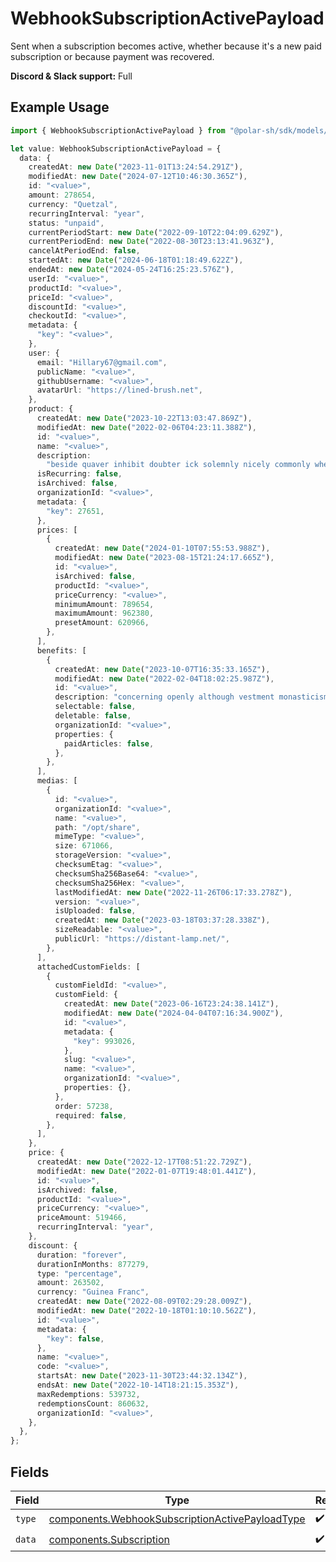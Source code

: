 # WebhookSubscriptionActivePayload

Sent when a subscription becomes active,
whether because it's a new paid subscription or because payment was recovered.

**Discord & Slack support:** Full

## Example Usage

```typescript
import { WebhookSubscriptionActivePayload } from "@polar-sh/sdk/models/components";

let value: WebhookSubscriptionActivePayload = {
  data: {
    createdAt: new Date("2023-11-01T13:24:54.291Z"),
    modifiedAt: new Date("2024-07-12T10:46:30.365Z"),
    id: "<value>",
    amount: 278654,
    currency: "Quetzal",
    recurringInterval: "year",
    status: "unpaid",
    currentPeriodStart: new Date("2022-09-10T22:04:09.629Z"),
    currentPeriodEnd: new Date("2022-08-30T23:13:41.963Z"),
    cancelAtPeriodEnd: false,
    startedAt: new Date("2024-06-18T01:18:49.622Z"),
    endedAt: new Date("2024-05-24T16:25:23.576Z"),
    userId: "<value>",
    productId: "<value>",
    priceId: "<value>",
    discountId: "<value>",
    checkoutId: "<value>",
    metadata: {
      "key": "<value>",
    },
    user: {
      email: "Hillary67@gmail.com",
      publicName: "<value>",
      githubUsername: "<value>",
      avatarUrl: "https://lined-brush.net",
    },
    product: {
      createdAt: new Date("2023-10-22T13:03:47.869Z"),
      modifiedAt: new Date("2022-02-06T04:23:11.388Z"),
      id: "<value>",
      name: "<value>",
      description:
        "beside quaver inhibit doubter ick solemnly nicely commonly wherever",
      isRecurring: false,
      isArchived: false,
      organizationId: "<value>",
      metadata: {
        "key": 27651,
      },
      prices: [
        {
          createdAt: new Date("2024-01-10T07:55:53.988Z"),
          modifiedAt: new Date("2023-08-15T21:24:17.665Z"),
          id: "<value>",
          isArchived: false,
          productId: "<value>",
          priceCurrency: "<value>",
          minimumAmount: 789654,
          maximumAmount: 962380,
          presetAmount: 620966,
        },
      ],
      benefits: [
        {
          createdAt: new Date("2023-10-07T16:35:33.165Z"),
          modifiedAt: new Date("2022-02-04T18:02:25.987Z"),
          id: "<value>",
          description: "concerning openly although vestment monasticism",
          selectable: false,
          deletable: false,
          organizationId: "<value>",
          properties: {
            paidArticles: false,
          },
        },
      ],
      medias: [
        {
          id: "<value>",
          organizationId: "<value>",
          name: "<value>",
          path: "/opt/share",
          mimeType: "<value>",
          size: 671066,
          storageVersion: "<value>",
          checksumEtag: "<value>",
          checksumSha256Base64: "<value>",
          checksumSha256Hex: "<value>",
          lastModifiedAt: new Date("2022-11-26T06:17:33.278Z"),
          version: "<value>",
          isUploaded: false,
          createdAt: new Date("2023-03-18T03:37:28.338Z"),
          sizeReadable: "<value>",
          publicUrl: "https://distant-lamp.net/",
        },
      ],
      attachedCustomFields: [
        {
          customFieldId: "<value>",
          customField: {
            createdAt: new Date("2023-06-16T23:24:38.141Z"),
            modifiedAt: new Date("2024-04-04T07:16:34.900Z"),
            id: "<value>",
            metadata: {
              "key": 993026,
            },
            slug: "<value>",
            name: "<value>",
            organizationId: "<value>",
            properties: {},
          },
          order: 57238,
          required: false,
        },
      ],
    },
    price: {
      createdAt: new Date("2022-12-17T08:51:22.729Z"),
      modifiedAt: new Date("2022-01-07T19:48:01.441Z"),
      id: "<value>",
      isArchived: false,
      productId: "<value>",
      priceCurrency: "<value>",
      priceAmount: 519466,
      recurringInterval: "year",
    },
    discount: {
      duration: "forever",
      durationInMonths: 877279,
      type: "percentage",
      amount: 263502,
      currency: "Guinea Franc",
      createdAt: new Date("2022-08-09T02:29:28.009Z"),
      modifiedAt: new Date("2022-10-18T01:10:10.562Z"),
      id: "<value>",
      metadata: {
        "key": false,
      },
      name: "<value>",
      code: "<value>",
      startsAt: new Date("2023-11-30T23:44:32.134Z"),
      endsAt: new Date("2022-10-14T18:21:15.353Z"),
      maxRedemptions: 539732,
      redemptionsCount: 860632,
      organizationId: "<value>",
    },
  },
};
```

## Fields

| Field                                                                                                              | Type                                                                                                               | Required                                                                                                           | Description                                                                                                        |
| ------------------------------------------------------------------------------------------------------------------ | ------------------------------------------------------------------------------------------------------------------ | ------------------------------------------------------------------------------------------------------------------ | ------------------------------------------------------------------------------------------------------------------ |
| `type`                                                                                                             | [components.WebhookSubscriptionActivePayloadType](../../models/components/webhooksubscriptionactivepayloadtype.md) | :heavy_check_mark:                                                                                                 | N/A                                                                                                                |
| `data`                                                                                                             | [components.Subscription](../../models/components/subscription.md)                                                 | :heavy_check_mark:                                                                                                 | N/A                                                                                                                |